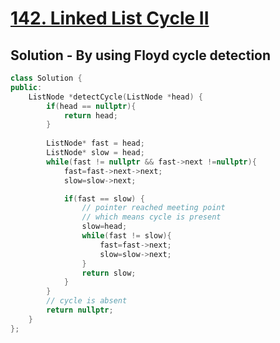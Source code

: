 # [142. Linked List Cycle II](https://leetcode.com/problems/linked-list-cycle-ii/)

## Solution - By using Floyd cycle detection

```c++
class Solution {
public:
    ListNode *detectCycle(ListNode *head) {
        if(head == nullptr){
            return head;
        }
         
        ListNode* fast = head;
        ListNode* slow = head;
        while(fast != nullptr && fast->next !=nullptr){
            fast=fast->next->next;
            slow=slow->next;

            if(fast == slow) {
                // pointer reached meeting point
                // which means cycle is present
                slow=head;
                while(fast != slow){
                    fast=fast->next;
                    slow=slow->next;
                }
                return slow;
            }
        }
        // cycle is absent
        return nullptr;
    }
};
```